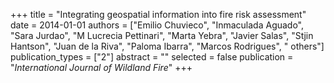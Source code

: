 +++
title = "Integrating geospatial information into fire risk assessment"
date = 2014-01-01
authors = ["Emilio Chuvieco", "Inmaculada Aguado", "Sara Jurdao", "M Lucrecia Pettinari", "Marta Yebra", "Javier Salas", "Stjin Hantson", "Juan de la Riva", "Paloma Ibarra", "Marcos Rodrigues", " others"]
publication_types = ["2"]
abstract = ""
selected = false
publication = "*International Journal of Wildland Fire*"
+++

